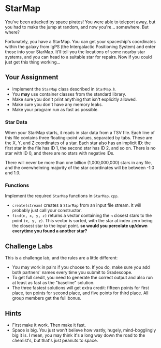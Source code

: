 # StarMap

You've been attacked by space pirates!  You were able to teleport away,  but you
had to make the jump at random, and now you're... somewhere.  But where?

Fortunately, you have a StarMap. You can get your spaceship's coordinates within
the galaxy from IgPS (the Intergalactic Positioning System) and enter those into
your StarMap.  It'll tell you the locations of some nearby star systems, and you
can head to a suitable  star for repairs.  Now if you could just  get this thing
working...


## Your Assignment

- Implement the `StarMap` class described in `StarMap.h`.
- You **may** use container classes from the standard library.
- Make sure you don't print anything that isn't explicitly allowed.
- Make sure you don't have any memory leaks.
- Make your program run as fast as possible.


### Star Data

When your StarMap starts,  it reads in star data  from a TSV file.  Each line of
this file contains three floating-point values, separated by tabs. These are the
X, Y, and Z coordinates of a star.  Each star also has an implicit ID: the first
star in the file has ID 1, the second star has ID 2, and so on. There is no star
with ID 0, and there are no stars with negative IDs.

There will never be more than one billion (1,000,000,000) stars in any file, and
the overwhelming majority of the star coordinates will be between -1.0 and 1.0.


### Functions

Implement the required `StarMap` functions in `StarMap.cpp`.

- `create(stream)` creates a `StarMap` from an input file stream.  It will
  probably just call your constructor.
- `find(n, x, y, z)` returns a vector containing the `n` closest stars to the
  point `(x, y, z)`.  This vector is sorted, with the star at index zero being
  the closest star to the input point.
 **so would you percolate up/down everytime you found a another star?**

## Challenge Labs

This is a challenge lab, and the rules are a little different:

- You may work in pairs if you choose to.  If you do, make sure you add both
  partners' names every time you submit to Gradescope.
- To get full credit, you need to generate the correct output and also run at
  least as fast as the "baseline" solution.
- The three fastest solutions will get extra credit: fifteen points for first
  place, ten points for second place, and five points for third place.  All
  group members get the full bonus.


## Hints

- First make it work.  Then make it fast.
- Space is big.  You just won't believe how vastly, hugely, mind-bogglingly big
  it is.  I mean, you may think it's a long way down the road to the chemist's,
  but that's just peanuts to space.
